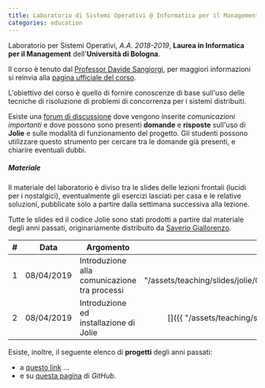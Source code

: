 ```yaml
---
title: Laboratorio di Sistemi Operativi @ Informatica per il Management
categories: education
---
```


Laboratorio per Sistemi Operativi, _A.A. 2018-2019_, **Laurea in
Informatica per il Management** dell'**Università di Bologna**.

Il corso è tenuto dal [Professor Davide Sangiorgi](http://cs.unibo.it/~sangio),
per maggiori informazioni si reinvia alla [pagina ufficiale del
corso](https://www.unibo.it/it/didattica/insegnamenti/insegnamento/2018/320661).

L'obiettivo del corso è quello di fornire conoscenze di base sull'uso delle
tecniche di risoluzione di problemi di concorrenza per i sistemi distribuiti.

Esiste una [forum di
discussione](https://groups.google.com/forum/#!forum/infoman-so) dove vengono
inserite *comunicazioni importanti* e dove possono sono presenti **domande** e
**risposte** sull'uso di **Jolie** e sulle modalità di funzionamento del
progetto. Gli studenti possono utilizzare questo strumento per cercare tra le
domande già presenti, e chiarire eventuali dubbi.

##### Materiale

Il materiale del laboratorio è diviso tra le slides delle lezioni frontali
(lucidi per i nostalgici), eventualmente gli esercizi lasciati per casa e le relative
soluzioni, pubblicate solo a partire dalla settimana successiva alla lezione.

Tutte le slides ed il codice Jolie sono stati prodotti a partire dal materiale
degli anni passati, originariamente distribuito da [Saverio Giallorenzo](https://saveriogiallorenzo.com/).

| #   | Data | Argomento | Slides | Esercizi | Soluzioni |
| :-: | :--: | --------- | :----: | :------: | :-------: |
| 1   | 08/04/2019 | Introduzione alla comunicazione tra processi | [<i class="fas fa-file-pdf" title="PDF"></i>]({{ "/assets/teaching/slides/jolie/000_Interprocess_Communication.pdf" | prepend: site.baseurl }}) | - | - |
| 2   | 08/04/2019 | Introduzione ed installazione di Jolie | [<i class="fas fa-file-pdf" title="PDF"></i>]({{ "/assets/teaching/slides/jolie/001_Introduction.pdf" | prepend: site.baseurl }}) | - | - |

<!-- | 2   | 08/04/2019 | Introduzione alla comunicazione tra processi | [<i class="fas fa-file-pdf" title="PDF"></i>]({{ "/assets/teaching/slides/jolie/000_Interprocess_Communication.pdf" | prepend: site.baseurl }}) | [<i class="fas fa-file-archive" title="ZIP"></i>]({{ "/assets/teaching/esercizi/jolie/000_Esercizi.zip" | prepend: site.baseurl }}) | [<i class="fas fa-file-archive" title="ZIP"></i>]({{ "/assets/teaching/esercizi/jolie/000_Soluzioni.zip" | prepend: site.baseurl }}) | -->

Esiste, inoltre, il seguente elenco di **progetti** degli anni passati:
- a [questo link](https://saveriogiallorenzo.com/teaching/) ...
- e su [questa pagina](https://github.com/szingaro/jollar) di *GitHub*.

